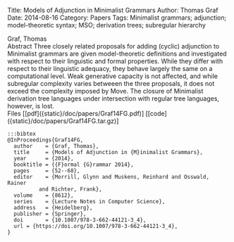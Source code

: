 Title: Models of Adjunction in Minimalist Grammars
Author: Thomas Graf
Date: 2014-08-16
Category: Papers
Tags: Minimalist grammars; adjunction; model-theoretic syntax; MSO; derivation trees; subregular hierarchy

<div markdown class="authors">
Graf, Thomas
</div>

<div markdown class="abstract">
<span id="abstract-title">Abstract</span>
Three closely related proposals for adding (cyclic) adjunction to Minimalist grammars are given model-theoretic definitions and investigated with respect to their linguistic and formal properties. 
While they differ with respect to their linguistic adequacy, they behave largely the same on a computational level.
Weak generative capacity is not affected, and while subregular complexity varies betweeen the three proposals, it does not exceed the complexity imposed by Move.
The closure of Minimalist derivation tree languages under intersection with regular tree languages, however, is lost.
</div>

<div markdown class="files">
<span id="files-title">Files</span>
[[pdf]({static}/doc/papers/Graf14FG.pdf)]
[[code]({static}/doc/papers/Graf14FG.tar.gz)]
</div>

~~~
:::bibtex
@InProceedings{Graf14FG,
  author	= {Graf, Thomas},
  title		= {Models of Adjunction in {M}inimalist Grammars},
  year		= {2014},
  booktitle	= {{F}ormal {G}rammar 2014},
  pages		= {52--68},
  editor	= {Morrill, Glynn and Muskens, Reinhard and Osswald, Rainer
		  and Richter, Frank},
  volume	= {8612},
  series	= {Lecture Notes in Computer Science},
  address	= {Heidelberg},
  publisher	= {Springer},
  doi       = {10.1007/978-3-662-44121-3_4},
  url = {https://doi.org/10.1007/978-3-662-44121-3_4},
}
~~~
